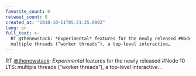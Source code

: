 ```yaml
---
favorite_count: 0
retweet_count: 0
created_at: "2018-10-11T05:21:25.000Z"
lang: en
full_text: >-
  RT @thenewstack: *Experimental* features for the newly released #Node 10 LTS:
  multiple threads (”worker threads”), a top-level interactive…
---
```


RT [@thenewstack](https://twitter.com/thenewstack): _Experimental_ features for
the newly released #Node 10 LTS: multiple threads (”worker threads”), a
top-level interactive…
